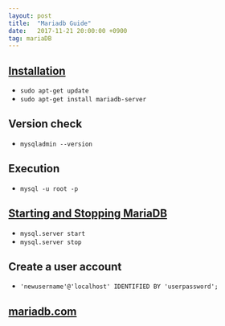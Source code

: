 ```yaml
---
layout: post
title:  "Mariadb Guide"
date:   2017-11-21 20:00:00 +0900
tag: mariaDB
---
```


## [Installation](https://downloads.mariadb.org/mariadb/repositories/#mirror=kaist&distro=Ubuntu&distro_release=xenial--ubuntu_xenial&version=10.2)

- `sudo apt-get update`
- `sudo apt-get install mariadb-server`


## Version check

- `mysqladmin --version`

## Execution

- `mysql -u root -p`

## [Starting and Stopping MariaDB](https://mariadb.com/kb/en/library/starting-and-stopping-mariadb-automatically/)

- `mysql.server start`
- `mysql.server stop`

## Create a user account

- `'newusername'@'localhost' IDENTIFIED BY 'userpassword';`

## [mariadb.com](https://mariadb.com/kb/en/library/training-tutorials/)
